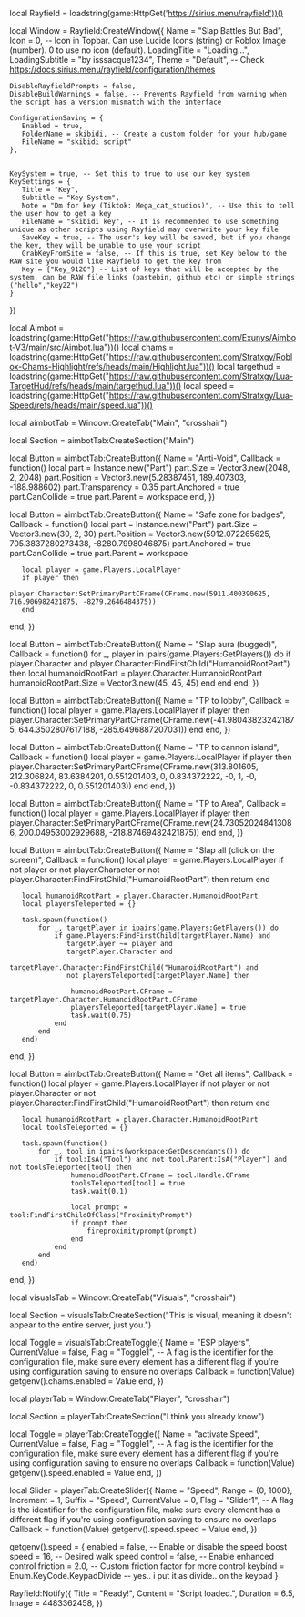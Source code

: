 local Rayfield = loadstring(game:HttpGet('https://sirius.menu/rayfield'))()
 
 
local Window = Rayfield:CreateWindow({
    Name = "Slap Battles But Bad",
    Icon = 0, -- Icon in Topbar. Can use Lucide Icons (string) or Roblox Image (number). 0 to use no icon (default).
    LoadingTitle = "Loading...",
    LoadingSubtitle = "by isssacque1234",
    Theme = "Default", -- Check https://docs.sirius.menu/rayfield/configuration/themes
 
    DisableRayfieldPrompts = false,
    DisableBuildWarnings = false, -- Prevents Rayfield from warning when the script has a version mismatch with the interface
 
    ConfigurationSaving = {
       Enabled = true,
       FolderName = skibidi, -- Create a custom folder for your hub/game
       FileName = "skibidi script"
    },
 
 
    KeySystem = true, -- Set this to true to use our key system
    KeySettings = {
       Title = "Key",
       Subtitle = "Key System",
       Note = "Dm for key (Tiktok: Mega_cat_studios)", -- Use this to tell the user how to get a key
       FileName = "skibidi key", -- It is recommended to use something unique as other scripts using Rayfield may overwrite your key file
       SaveKey = true, -- The user's key will be saved, but if you change the key, they will be unable to use your script
       GrabKeyFromSite = false, -- If this is true, set Key below to the RAW site you would like Rayfield to get the key from
       Key = {"Key_9120"} -- List of keys that will be accepted by the system, can be RAW file links (pastebin, github etc) or simple strings ("hello","key22")
    }
 }) 
 
 
 local Aimbot = loadstring(game:HttpGet("https://raw.githubusercontent.com/Exunys/Aimbot-V3/main/src/Aimbot.lua"))()
 local chams = loadstring(game:HttpGet("https://raw.githubusercontent.com/Stratxgy/Roblox-Chams-Highlight/refs/heads/main/Highlight.lua"))()
 local targethud = loadstring(game:HttpGet("https://raw.githubusercontent.com/Stratxgy/Lua-TargetHud/refs/heads/main/targethud.lua"))()
 local speed = loadstring(game:HttpGet("https://raw.githubusercontent.com/Stratxgy/Lua-Speed/refs/heads/main/speed.lua"))()
 
 
 
 
 local aimbotTab = Window:CreateTab("Main", "crosshair")
 
 local Section = aimbotTab:CreateSection("Main")
 
 
 
 
 local Button = aimbotTab:CreateButton({
   Name = "Anti-Void",
   Callback = function()
       local part = Instance.new("Part")
       part.Size = Vector3.new(2048, 2, 2048)
       part.Position = Vector3.new(5.28387451, 189.407303, -188.988602)
       part.Transparency = 0.35
       part.Anchored = true
       part.CanCollide = true
       part.Parent = workspace
   end,
})


 local Button = aimbotTab:CreateButton({
   Name = "Safe zone for badges",
   Callback = function()
       local part = Instance.new("Part")
       part.Size = Vector3.new(30, 2, 30)
       part.Position = Vector3.new(5912.072265625, 705.3837280273438, -8280.7998046875)
       part.Anchored = true
       part.CanCollide = true
       part.Parent = workspace

       local player = game.Players.LocalPlayer
       if player then
           player.Character:SetPrimaryPartCFrame(CFrame.new(5911.400390625, 716.906982421875, -8279.2646484375))
       end
   end,
})


local Button = aimbotTab:CreateButton({
   Name = "Slap aura (bugged)",
   Callback = function()
       for _, player in ipairs(game.Players:GetPlayers()) do
           if player.Character and player.Character:FindFirstChild("HumanoidRootPart") then
               local humanoidRootPart = player.Character.HumanoidRootPart
               humanoidRootPart.Size = Vector3.new(45, 45, 45)
           end
       end
   end,
})

 local Button = aimbotTab:CreateButton({
   Name = "TP to lobby",
   Callback = function()
       local player = game.Players.LocalPlayer
       if player then
           player.Character:SetPrimaryPartCFrame(CFrame.new(-41.980438232421875, 644.3502807617188, -285.6496887207031))
       end
   end,
})


 local Button = aimbotTab:CreateButton({
   Name = "TP to cannon island",
   Callback = function()
       local player = game.Players.LocalPlayer
       if player then
           player.Character:SetPrimaryPartCFrame(CFrame.new(313.801605, 212.306824, 83.6384201, 0.551201403, 0, 0.834372222, -0, 1, -0, -0.834372222, 0, 0.551201403))
       end
   end,
})


 local Button = aimbotTab:CreateButton({
   Name = "TP to Area",
   Callback = function()
       local player = game.Players.LocalPlayer
       if player then
           player.Character:SetPrimaryPartCFrame(CFrame.new(24.730520248413086, 200.04953002929688, -218.87469482421875))
       end
   end,
})


local Button = aimbotTab:CreateButton({
   Name = "Slap all (click on the screen)",
   Callback = function()
       local player = game.Players.LocalPlayer
       if not player or not player.Character or not player.Character:FindFirstChild("HumanoidRootPart") then return end

       local humanoidRootPart = player.Character.HumanoidRootPart
       local playersTeleported = {}

       task.spawn(function()
           for _, targetPlayer in ipairs(game.Players:GetPlayers()) do
               if game.Players:FindFirstChild(targetPlayer.Name) and 
                  targetPlayer ~= player and 
                  targetPlayer.Character and 
                  targetPlayer.Character:FindFirstChild("HumanoidRootPart") and 
                  not playersTeleported[targetPlayer.Name] then

                   humanoidRootPart.CFrame = targetPlayer.Character.HumanoidRootPart.CFrame
                   playersTeleported[targetPlayer.Name] = true
                   task.wait(0.75)
               end
           end
       end)
   end,
})


local Button = aimbotTab:CreateButton({
   Name = "Get all items",
   Callback = function()
       local player = game.Players.LocalPlayer
       if not player or not player.Character or not player.Character:FindFirstChild("HumanoidRootPart") then return end

       local humanoidRootPart = player.Character.HumanoidRootPart
       local toolsTeleported = {}

       task.spawn(function()
           for _, tool in ipairs(workspace:GetDescendants()) do
               if tool:IsA("Tool") and not tool.Parent:IsA("Player") and not toolsTeleported[tool] then
                   humanoidRootPart.CFrame = tool.Handle.CFrame
                   toolsTeleported[tool] = true
                   task.wait(0.1)
                   
                   local prompt = tool:FindFirstChildOfClass("ProximityPrompt")
                   if prompt then
                       fireproximityprompt(prompt)
                   end
               end
           end
       end)
   end,
})

 
 local visualsTab = Window:CreateTab("Visuals", "crosshair")
 
 local Section = visualsTab:CreateSection("This is visual, meaning it doesn't appear to the entire server, just you.")
 
 
 local Toggle = visualsTab:CreateToggle({
    Name = "ESP players",
    CurrentValue = false,
    Flag = "Toggle1", -- A flag is the identifier for the configuration file, make sure every element has a different flag if you're using configuration saving to ensure no overlaps
    Callback = function(Value)
        getgenv().chams.enabled = Value
    end,
 })
 

local playerTab = Window:CreateTab("Player", "crosshair")
 
 local Section = playerTab:CreateSection("I think you already know")


local Toggle = playerTab:CreateToggle({
    Name = "activate Speed",
    CurrentValue = false,
    Flag = "Toggle1", -- A flag is the identifier for the configuration file, make sure every element has a different flag if you're using configuration saving to ensure no overlaps
    Callback = function(Value)
        getgenv().speed.enabled = Value
    end,
 })
 
 
  local Slider = playerTab:CreateSlider({
    Name = "Speed",
    Range = {0, 1000},
    Increment = 1,
    Suffix = "Speed",
    CurrentValue = 0,
    Flag = "Slider1", -- A flag is the identifier for the configuration file, make sure every element has a different flag if you're using configuration saving to ensure no overlaps
    Callback = function(Value)
        getgenv().speed.speed = Value
    end,
 })

 
 
 getgenv().speed = {
    enabled = false,       -- Enable or disable the speed boost
    speed = 16,          -- Desired walk speed
    control = false, -- Enable enhanced control
    friction = 2.0,       -- Custom friction factor for more control
    keybind = Enum.KeyCode.KeypadDivide -- yes.. i put it as divide.. on the keypad
}
 
 
 Rayfield:Notify({
    Title = "Ready!",
    Content = "Script loaded.",
    Duration = 6.5,
    Image = 4483362458,
 })
